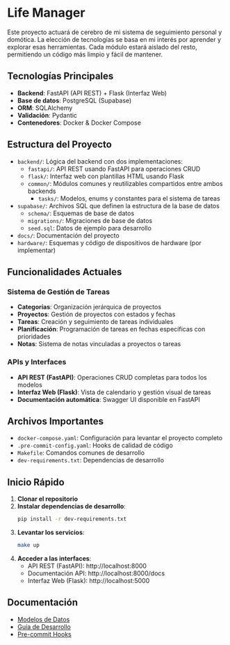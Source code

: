 # Life Manager

Este proyecto actuará de cerebro de mi sistema de seguimiento personal y domótica.
La elección de tecnologías se basa en mi interés por aprender y explorar esas herramientas.
Cada módulo estará aislado del resto, permitiendo un código más limpio y fácil de mantener.

## Tecnologías Principales

- **Backend**: FastAPI (API REST) + Flask (Interfaz Web)
- **Base de datos**: PostgreSQL (Supabase)
- **ORM**: SQLAlchemy
- **Validación**: Pydantic
- **Contenedores**: Docker & Docker Compose

## Estructura del Proyecto

- `backend/`: Lógica del backend con dos implementaciones:
  - `fastapi/`: API REST usando FastAPI para operaciones CRUD
  - `flask/`: Interfaz web con plantillas HTML usando Flask
  - `common/`: Módulos comunes y reutilizables compartidos entre ambos backends
    - `tasks/`: Modelos, enums y constantes para el sistema de tareas
- `supabase/`: Archivos SQL que definen la estructura de la base de datos
  - `schema/`: Esquemas de base de datos
  - `migrations/`: Migraciones de base de datos
  - `seed.sql`: Datos de ejemplo para desarrollo
- `docs/`: Documentación del proyecto
- `hardware/`: Esquemas y código de dispositivos de hardware (por implementar)

## Funcionalidades Actuales

### Sistema de Gestión de Tareas
- **Categorías**: Organización jerárquica de proyectos
- **Proyectos**: Gestión de proyectos con estados y fechas
- **Tareas**: Creación y seguimiento de tareas individuales
- **Planificación**: Programación de tareas en fechas específicas con prioridades
- **Notas**: Sistema de notas vinculadas a proyectos o tareas

### APIs y Interfaces
- **API REST (FastAPI)**: Operaciones CRUD completas para todos los modelos
- **Interfaz Web (Flask)**: Vista de calendario y gestión visual de tareas
- **Documentación automática**: Swagger UI disponible en FastAPI

## Archivos Importantes

- `docker-compose.yaml`: Configuración para levantar el proyecto completo
- `.pre-commit-config.yaml`: Hooks de calidad de código
- `Makefile`: Comandos comunes de desarrollo
- `dev-requirements.txt`: Dependencias de desarrollo

## Inicio Rápido

1. **Clonar el repositorio**
2. **Instalar dependencias de desarrollo**:
   ```bash
   pip install -r dev-requirements.txt
   ```
3. **Levantar los servicios**:
   ```bash
   make up
   ```
4. **Acceder a las interfaces**:
   - API REST (FastAPI): http://localhost:8000
   - Documentación API: http://localhost:8000/docs
   - Interfaz Web (Flask): http://localhost:5000

## Documentación

- [Modelos de Datos](docs/DATA_MODELS.md)
- [Guía de Desarrollo](docs/DESARROLLO.md)
- [Pre-commit Hooks](docs/PRE_COMMIT_HOOKS.md)
